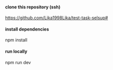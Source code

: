 #### clone this repository (ssh)
https://github.com/Lika1998Lika/test-task-selsup# 
#### install dependencies
npm install
#### run locally
npm run dev
